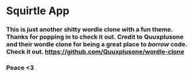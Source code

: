 # Squirtle App

### This is just another shitty wordle clone with a fun theme. Thanks for popping in to check it out. Credit to Quuxplusone and their wordle clone for being a great place to *borrow* code. Check it out. https://github.com/Quuxplusone/wordle-clone 

### Peace <3
